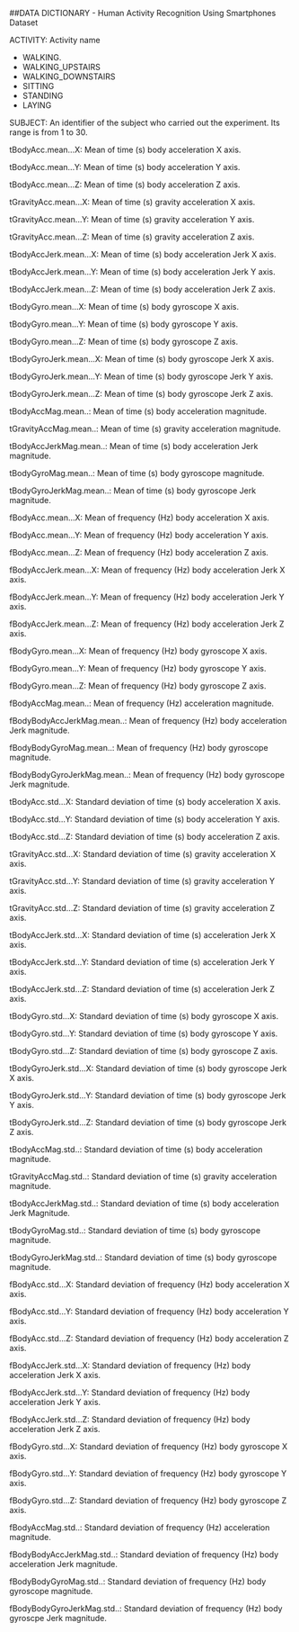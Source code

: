 ##DATA DICTIONARY - Human Activity Recognition Using Smartphones Dataset

ACTIVITY:
Activity name
- WALKING.
- WALKING_UPSTAIRS
- WALKING_DOWNSTAIRS
- SITTING
- STANDING
- LAYING

SUBJECT:
An identifier of the subject who carried out the experiment.
Its range is from 1 to 30. 

tBodyAcc.mean...X:
Mean of time (s) body acceleration X axis.

tBodyAcc.mean...Y:
Mean of time (s) body acceleration Y axis.

tBodyAcc.mean...Z:
Mean of time (s) body acceleration Z axis.

tGravityAcc.mean...X:
Mean of time (s) gravity acceleration X axis.

tGravityAcc.mean...Y:
Mean of time (s) gravity acceleration Y axis.

tGravityAcc.mean...Z:
Mean of time (s) gravity acceleration Z axis.

tBodyAccJerk.mean...X:
Mean of time (s) body acceleration Jerk X axis.

tBodyAccJerk.mean...Y:
Mean of time (s) body acceleration Jerk Y axis.

tBodyAccJerk.mean...Z:
Mean of time (s) body acceleration Jerk Z axis.

tBodyGyro.mean...X:
Mean of time (s) body gyroscope X axis.

tBodyGyro.mean...Y:
Mean of time (s) body gyroscope Y axis.

tBodyGyro.mean...Z:
Mean of time (s) body gyroscope Z axis.

tBodyGyroJerk.mean...X:
Mean of time (s) body gyroscope Jerk X axis.

tBodyGyroJerk.mean...Y:
Mean of time (s) body gyroscope Jerk Y axis.

tBodyGyroJerk.mean...Z:
Mean of time (s) body gyroscope Jerk Z axis.

tBodyAccMag.mean..:
Mean of time (s) body acceleration magnitude. 

tGravityAccMag.mean..:
Mean of time (s) gravity acceleration magnitude.

tBodyAccJerkMag.mean..:
Mean of time (s) body acceleration Jerk magnitude.

tBodyGyroMag.mean..:
Mean of time (s) body gyroscope magnitude.

tBodyGyroJerkMag.mean..:
Mean of time (s) body gyroscope Jerk magnitude.

fBodyAcc.mean...X:
Mean of frequency (Hz) body acceleration X axis.

fBodyAcc.mean...Y:
Mean of frequency (Hz) body acceleration Y axis.

fBodyAcc.mean...Z:
Mean of frequency (Hz) body acceleration Z axis.

fBodyAccJerk.mean...X:
Mean of frequency (Hz) body acceleration Jerk X axis.

fBodyAccJerk.mean...Y:
Mean of frequency (Hz) body acceleration Jerk Y axis.

fBodyAccJerk.mean...Z:
Mean of frequency (Hz) body acceleration Jerk Z axis.

fBodyGyro.mean...X:
Mean of frequency (Hz) body gyroscope X axis.

fBodyGyro.mean...Y:
Mean of frequency (Hz) body gyroscope Y axis.

fBodyGyro.mean...Z:
Mean of frequency (Hz) body gyroscope Z axis.

fBodyAccMag.mean..:
Mean of frequency (Hz) acceleration magnitude.

fBodyBodyAccJerkMag.mean..:
Mean of frequency (Hz) body acceleration Jerk magnitude.

fBodyBodyGyroMag.mean..:
Mean of frequency (Hz) body gyroscope magnitude.

fBodyBodyGyroJerkMag.mean..:
Mean of frequency (Hz) body gyroscope Jerk magnitude.

tBodyAcc.std...X:
Standard deviation of time (s) body acceleration X axis.

tBodyAcc.std...Y:
Standard deviation of time (s) body acceleration Y axis.

tBodyAcc.std...Z:
Standard deviation of time (s) body acceleration Z axis.

tGravityAcc.std...X:
Standard deviation of time (s) gravity acceleration X axis.

tGravityAcc.std...Y:
Standard deviation of time (s) gravity acceleration Y axis.

tGravityAcc.std...Z:
Standard deviation of time (s) gravity acceleration Z axis.

tBodyAccJerk.std...X:
Standard deviation of time (s) acceleration Jerk X axis.

tBodyAccJerk.std...Y:
Standard deviation of time (s) acceleration Jerk Y axis.

tBodyAccJerk.std...Z:
Standard deviation of time (s) acceleration Jerk Z axis.

tBodyGyro.std...X:
Standard deviation of time (s) body gyroscope X axis.

tBodyGyro.std...Y:
Standard deviation of time (s) body gyroscope Y axis.

tBodyGyro.std...Z:
Standard deviation of time (s) body gyroscope Z axis.

tBodyGyroJerk.std...X:
Standard deviation of time (s) body gyroscope Jerk X axis.

tBodyGyroJerk.std...Y:
Standard deviation of time (s) body gyroscope Jerk Y axis.

tBodyGyroJerk.std...Z:
Standard deviation of time (s) body gyroscope Jerk Z axis.

tBodyAccMag.std..:
Standard deviation of time (s) body acceleration magnitude.

tGravityAccMag.std..:
Standard deviation of time (s) gravity acceleration magnitude.

tBodyAccJerkMag.std..:
Standard deviation of time (s) body acceleration Jerk Magnitude.

tBodyGyroMag.std..:
Standard deviation of time (s) body gyroscope magnitude.

tBodyGyroJerkMag.std..:
Standard deviation of time (s) body gyroscope magnitude.

fBodyAcc.std...X:
Standard deviation of frequency (Hz) body acceleration X axis.

fBodyAcc.std...Y:
Standard deviation of frequency (Hz) body acceleration Y axis.

fBodyAcc.std...Z:
Standard deviation of frequency (Hz) body acceleration Z axis.

fBodyAccJerk.std...X:
Standard deviation of frequency (Hz) body acceleration Jerk X axis.

fBodyAccJerk.std...Y:
Standard deviation of frequency (Hz) body acceleration Jerk Y axis.

fBodyAccJerk.std...Z:
Standard deviation of frequency (Hz) body acceleration Jerk Z axis.

fBodyGyro.std...X:
Standard deviation of frequency (Hz) body gyroscope X axis.

fBodyGyro.std...Y:
Standard deviation of frequency (Hz) body gyroscope Y axis.

fBodyGyro.std...Z:
Standard deviation of frequency (Hz) body gyroscope Z axis.

fBodyAccMag.std..:
Standard deviation of frequency (Hz) acceleration magnitude.

fBodyBodyAccJerkMag.std..:
Standard deviation of frequency (Hz) body acceleration Jerk magnitude.

fBodyBodyGyroMag.std..:
Standard deviation of frequency (Hz) body gyroscope magnitude.

fBodyBodyGyroJerkMag.std..:
Standard deviation of frequency (Hz) body gyroscpe Jerk magnitude. 
